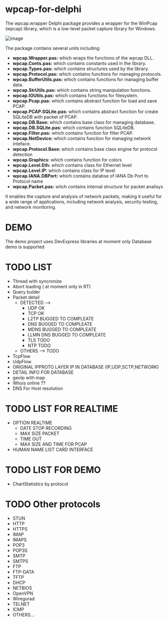 # wpcap-for-delphi
The wpcap.wrapper Delphi package provides a wrapper for the WinPcap (wpcap) library, which is a low-level packet capture library for Windows.

![image](https://user-images.githubusercontent.com/11525545/221328217-04db309c-c45f-4d33-a297-beff01e0f1c2.png)


The package contains several units including: 

+ **wpcap.Wrapper.pas:**  which wraps the functions of the wpcap DLL.
+ **wpcap.Conts.pas:**   which contains constants used in the library. 
+ **wpcap.Types.pas:**    which contains structures used by the library. 
+ **wpcap.Protocol.pas:** which contains functions for managing protocols.
+ **wpcap.BufferUtils.pas:** which contains functions for managing buffer data.
+ **wpcap.StrUtils.pas:** which contains string manipulation functions.
+ **wpcap.IOUtils.pas:**  which contains functions for filesystem.
+ **wpcap.Pcap.pas:**  which contains abstract function for load and save PCAP.
+ **wpcap.PCAP.SQLite.pas:**  which contains abstract function for create SQLiteDB with packet of PCAP.
+ **wpcap.DB.Base:**  which contains base class for managing database.
+ **wpcap.DB.SQLite.pas:**  which contains function SQLiteDB.
+ **wpcap.Filter.pas:**  which contains function for filter PCAP.
+ **wpcap.NetDevice:**  which contains function for managing network inteface.
+ **wpcap.Protocol.Base:**  which contains base class engine for protocol detection
+ **wpcap.Graphics:**  which contains function for colors
+ **wpcap.Level.Eth:**  which contains class for Ethernet level
+ **wpcap.Level.IP:**  which contains class for IP level
+ **wpcap.IANA.DBPort:**  which contains databse of IANA Db Port to Protocol name
+ **wpcap.Packet.pas:** witch contains internal structure for packet analisys



It enables the capture and analysis of network packets, making it useful for a wide range of applications, including network analysis, security testing, and network monitoring.

# DEMO

The demo project uses DevExpress libraries at moment only Database demo is supported

# TODO LIST

+ Thread with syncronize
+ Abort loading ( at moment only in RT)
+ Query bulder 
+ Packet detail 
  + DETECTED -->
    +  UDP OK  
    +  TCP OK
    +  L2TP BUGGED TO COMPLEATE
    +  DNS BUGGED TO COMPLEATE
    +  MDNS BUGGED TO COMPLEATE
    +  LLMN DNS BUGGED TO COMPLEATE
    +  TLS TODO
    +  NTP TODO
  + OTHERS --> TODO
+ TcpFlow 
+ UdpFlow
+ ORIGINAL IPPROTO LAYER IP IN DATABASE (IP,UDP,SCTP,NETWORK)
+ DETAIL INFO FOR DATABASE
+ geoIp with map
+ Whois online ??
+ DNS For Host resolution

# TODO LIST FOR REALTIME

+ OPTION REALTIME
  + DATE STOP RECORDING
  + MAX SIZE PACKET
  + TIME OUT 
  + MAX SIZE AND TIME FOR PCAP
+ HUMAN NAME LIST CARD INTERFACE
 

# TODO LIST FOR DEMO
+ ChartStatistics by protocol

# TODO Other protocols

+ STUN
+ HTTP
+ HTTPS
+ IMAP
+ IMAPS
+ POP3
+ POP3S
+ SMTP
+ SMTPS
+ FTP
+ FTP-DATA
+ TFTP
+ DHCP
+ NETBIOS
+ OpenVPN
+ Wiregurad
+ TELNET
+ ICMP
+ OTHERS...



